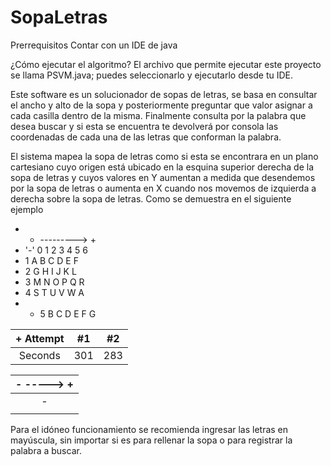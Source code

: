 # SopaLetras

Prerrequisitos
Contar con un IDE de java

¿Cómo ejecutar el algoritmo?
El archivo que permite ejecutar este proyecto se llama PSVM.java; puedes seleccionarlo y ejecutarlo desde tu IDE.

Este software es un solucionador de sopas de letras, se basa en consultar el ancho y alto de la sopa y posteriormente preguntar que valor asignar a cada casilla dentro 
de la misma. Finalmente consulta por la palabra que desea buscar y si esta se encuentra te devolverá por consola las coordenadas de cada una de las letras que conforman
la palabra.

El sistema mapea la sopa de letras como si esta se encontrara en un plano cartesiano cuyo origen está ubicado en la esquina superior derecha de la sopa de letras y cuyos
valores en Y aumentan a medida que desendemos por la sopa de letras o aumenta en X cuando nos movemos de izquierda a derecha sobre la sopa de letras. Como se demuestra
en el siguiente ejemplo

 +   - ---------> +
 + '-' 0 1 2 3 4 5 6
 +   1 A B C D E F
 +   2 G H I J K L 
 +   3 M N O P Q R
 +   4 S T U V W A
 + + 5 B C D E F G 

|+ Attempt | #1  | #2  |
| :---:   | :-: | :-: |
| Seconds | 301 | 283 |

| - -----> + |
|  :-------: |
|-|0|1|2|3|4|5|6|
| |:-:|:-:|:-:|:-:|:-:|:-:|:-:|
 
 Para el idóneo funcionamiento se recomienda ingresar las letras en mayúscula, sin importar si es para rellenar la sopa o para registrar la palabra a buscar.
 
 
